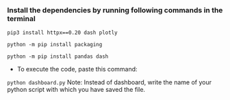 ### Install the dependencies by running following commands in the terminal

```pip3 install httpx==0.20 dash plotly```

```python -m pip install packaging```

```python -m pip install pandas dash```

- To execute the code, paste this command:

```python dashboard.py```
Note: Instead of dashboard, write the name of your python script with which you have saved the file.